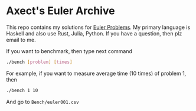 # Axect's Euler Archive

This repo contains my solutions for [Euler Problems](https://projecteuler.net/archives). My primary language is Haskell and also use Rust, Julia, Python. If you have a question, then plz email to me.

If you want to benchmark, then type next command

```sh
./bench [problem] [times]
```

For example, if you want to measure average time (10 times) of problem 1, then

```sh
./bench 1 10
```

And go to `Bench/euler001.csv` 
